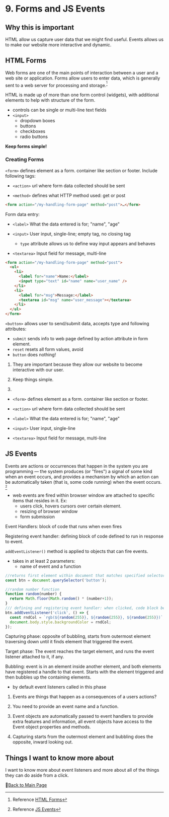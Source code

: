 # 9. Forms and JS Events

## Why this is important

HTML allow us capture user data that we might find useful. Events allows us to make our website more interactive and dynamic.

## HTML Forms

Web forms are one of the main points of interaction between a user and a web site or application. Forms allow users to enter data, which is generally sent to a web server for processing and storage.<sup>[^1]</sup>

HTML is made up of more than one form control (widgets), with additional elements to help with structure of the form.

- controls can be single or multi-line text fields
- ```<input>```
  - dropdown boxes
  - buttons
  - checkboxes
  - radio buttons

**Keep forms simple!**

### Creating Forms

```<form>``` defines element as a form. container like section or footer. Include following tags:

- ```<action>``` url where form data collected should be sent

- ```<method>``` defines what HTTP method used: get or post

```HTML
<form action="/my-handling-form-page" method="post">…</form>
```

Form data entry:

- ```<label>``` What the data entered is for; "name", "age"
- ```<input>``` User input, single-line; empty tag, no closing tag
  - ```type``` attribute allows us to define way
  input appears and behaves
  
- ```<textarea>``` Input field for message, multi-line

```HTML
<form action="/my-handling-form-page" method="post">
  <ul>
    <li>
      <label for="name">Name:</label>
      <input type="text" id="name" name="user_name" />
    </li>
    <li>
      <label for="msg">Message:</label>
      <textarea id="msg" name="user_message"></textarea>
    </li>
  </ul>
</form>
```

```<button>``` allows user to send/submit data, accepts type and following attributes:

- ```submit``` sends info to web page defined by action attribute in form element.
- ```reset``` resets all form values, avoid
- ```button``` does nothing!

1. They are important because they allow our website to become interactive with our user.

2. Keep things simple.

3.

- ```<form>``` defines element as a form. container like section or footer.
- ```<action>``` url where form data collected should be sent
- ```<label>``` What the data entered is for; "name", "age"
- ```<input>``` User input, single-line

- ```<textarea>``` Input field for message, multi-line

## JS Events

Events are actions or occurrences that happen in the system you are programming — the system produces (or "fires") a signal of some kind when an event occurs, and provides a mechanism by which an action can be automatically taken (that is, some code running) when the event occurs. <sup>[^2]</sup>

- web events are fired within browser window are attached to specific items that resides in it. Ex:
  - users click, hovers cursors over certain element.
  - resizing of browser window
  - form submission

Event Handlers: block of code that runs when even fires

Registering event handler: defining block of code defined to run in response to event.

```addEventListener()``` method is applied to objects that can fire events.
  
- takes in at least 2 parameters:
  - name of event and a function

```JavaScript
//returns first element within document that matches specified selector: button
const btn = document.querySelector('button');

//random number function
function random(number) {
  return Math.floor(Math.random() * (number+1));
}
/// defining and registering event handler: when clicked, code block below runs
btn.addEventListener('click', () => {
  const rndCol = `rgb(${random(255)}, ${random(255)}, ${random(255)})`;
  document.body.style.backgroundColor = rndCol;
});

```

Capturing phase: opposite of bubbling, starts from outermost element traversing down until it finds element that triggered the event.

Target phase: The event reaches the target element, and runs the event listener attached to it, if any.

Bubbling: event is in an element inside another element, and both elements have registered a handle to that event. Starts with the element triggered and then bubbles up the containing elements.

- by default event listeners called in this phase

1. Events are things that happen as a consequences of a users actions?

2. You need to provide an event name and a function.

3. Event objects  are automatically passed to event handlers to provide extra features and information, all event objects have access to the Event object properties and methods.

4. Capturing starts from the outermost element and bubbling does the opposite, inward looking out.

## Things I want to know more about

I want to know more about event listeners and more about all of the things they can do aside from a click.

[^1]: Reference [HTML Forms](https://developer.mozilla.org/en-US/docs/Learn/Forms/Your_first_form)

[^2]: Reference [JS Events](https://developer.mozilla.org/en-US/docs/Learn/JavaScript/Building_blocks/Events)

📔[Back to Main Page](README.md)
